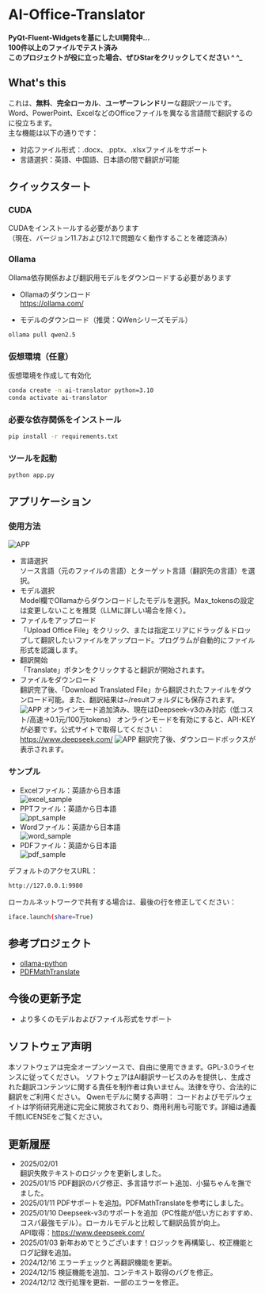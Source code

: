 # AI-Office-Translator

**PyQt-Fluent-Widgetsを基にしたUI開発中...**  
**100件以上のファイルでテスト済み**  
**このプロジェクトが役に立った場合、ぜひStarをクリックしてください ^ ^_**

## What's this
これは、**無料**、**完全ローカル**、**ユーザーフレンドリー**な翻訳ツールです。Word、PowerPoint、ExcelなどのOfficeファイルを異なる言語間で翻訳するのに役立ちます。  
主な機能は以下の通りです：
  
- 対応ファイル形式：.docx、.pptx、.xlsxファイルをサポート  
- 言語選択：英語、中国語、日本語の間で翻訳が可能

## クイックスタート
### CUDA
CUDAをインストールする必要があります  
（現在、バージョン11.7および12.1で問題なく動作することを確認済み）

### Ollama
Ollama依存関係および翻訳用モデルをダウンロードする必要があります  
- Ollamaのダウンロード  
https://ollama.com/  

- モデルのダウンロード（推奨：QWenシリーズモデル）  
```bash
ollama pull qwen2.5
```
### 仮想環境（任意）
仮想環境を作成して有効化
```bash
conda create -n ai-translator python=3.10
conda activate ai-translator
```
### 必要な依存関係をインストール
```bash
pip install -r requirements.txt
```
### ツールを起動
```bash
python app.py
```

## アプリケーション
### 使用方法
![APP](img/app.png)

- 言語選択   
ソース言語（元のファイルの言語）とターゲット言語（翻訳先の言語）を選択。  
- モデル選択   
Model欄でOllamaからダウンロードしたモデルを選択。Max_tokensの設定は変更しないことを推奨（LLMに詳しい場合を除く）。  
- ファイルをアップロード  
「Upload Office File」をクリック、または指定エリアにドラッグ＆ドロップして翻訳したいファイルをアップロード。プログラムが自動的にファイル形式を認識します。  
- 翻訳開始  
「Translate」ボタンをクリックすると翻訳が開始されます。  
- ファイルをダウンロード   
翻訳完了後、「Download Translated File」から翻訳されたファイルをダウンロード可能。また、翻訳結果は~/resultフォルダにも保存されます。   
![APP](img/app_online.png)
オンラインモード追加済み、現在はDeepseek-v3のみ対応（低コスト/高速->0.1元/100万tokens） 
オンラインモードを有効にすると、API-KEYが必要です。公式サイトで取得してください：
https://www.deepseek.com/
![APP](img/app_completed.png)
翻訳完了後、ダウンロードボックスが表示されます。  

### サンプル
- Excelファイル：英語から日本語  
![excel_sample](img/excel.png)  
- PPTファイル：英語から日本語  
![ppt_sample](img/ppt.png)  
- Wordファイル：英語から日本語  
![word_sample](img/word.png)
- PDFファイル：英語から日本語  
![pdf_sample](img/pdf.png)


デフォルトのアクセスURL：
```bash
http://127.0.0.1:9980
```
ローカルネットワークで共有する場合は、最後の行を修正してください：
```bash
iface.launch(share=True)
```

## 参考プロジェクト
- [ollama-python](https://github.com/ollama/ollama-python)
- [PDFMathTranslate](https://github.com/Byaidu/PDFMathTranslate)

## 今後の更新予定
- より多くのモデルおよびファイル形式をサポート

## ソフトウェア声明
本ソフトウェアは完全オープンソースで、自由に使用できます。GPL-3.0ライセンスに従ってください。
ソフトウェアはAI翻訳サービスのみを提供し、生成された翻訳コンテンツに関する責任を制作者は負いません。法律を守り、合法的に翻訳をご利用ください。
Qwenモデルに関する声明：
コードおよびモデルウェイトは学術研究用途に完全に開放されており、商用利用も可能です。詳細は通義千問LICENSEをご覧ください。

## 更新履歴
- 2025/02/01  
翻訳失敗テキストのロジックを更新しました。
- 2025/01/15
PDF翻訳のバグ修正、多言語サポート追加、小猫ちゃんを撫でました。  
- 2025/01/11
PDFサポートを追加。PDFMathTranslateを参考にしました。  
- 2025/01/10
Deepseek-v3のサポートを追加（PC性能が低い方におすすめ、コスパ最強モデル）。ローカルモデルと比較して翻訳品質が向上。  
API取得：https://www.deepseek.com/
- 2025/01/03
新年おめでとうございます！ロジックを再構築し、校正機能とログ記録を追加。  
- 2024/12/16
エラーチェックと再翻訳機能を更新。  
- 2024/12/15
検証機能を追加、コンテキスト取得のバグを修正。  
- 2024/12/12
改行処理を更新、一部のエラーを修正。  